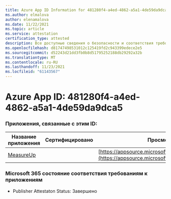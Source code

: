 ```yaml
---
title: Azure App ID Information for 481280f4-a4ed-4862-a5a1-4de59da9dca5
ms.author: elmalova
author: elenamalova
ms.date: 11/22/2021
ms.topic: article
ms.service: attestation
certification_type: attested
description: Все доступные сведения о безопасности и соответствия требованиям для 481280f4-a4ed-4862-a5a1-4de59da9dca5.
ms.openlocfilehash: d81747498531012c125419fd2c943399edece2e5
ms.sourcegitcommit: d52243d21dd3fb0b8d51795252188db29292a32b
ms.translationtype: MT
ms.contentlocale: ru-RU
ms.lasthandoff: 11/23/2021
ms.locfileid: "61143567"
---
```

# <a name="azure-app-id-481280f4-a4ed-4862-a5a1-4de59da9dca5"></a>Azure App ID: 481280f4-a4ed-4862-a5a1-4de59da9dca5


### <a name="apps-associated-with-this-id"></a>Приложения, связанные с этим ID:
| **Название приложения** | **Сертифицировано** | **Просмотр в AppSource** |
|--------------|---------------|-----------------------|
| [MeasureUp](https://docs.microsoft.com/microsoft-365-app-certification/forward/WA200003111) |  | [https://appsource.microsoft.com/product/office/WA200003111](https://appsource.microsoft.com/product/office/WA200003111) |

### <a name="microsoft-365-app-compliance-status"></a>Microsoft 365 состояние соответствия требованиям к приложениям
- Publisher Attestaton Status: Завершено
